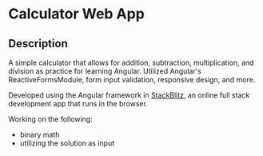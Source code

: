 # Calculator Web App
## Description
A simple calculator that allows for addition, subtraction, multiplication, and division as practice for learning Angular. Utilized Angular's ReactiveFormsModule, form input validation, responsive design, and more.

Developed using the Angular framework in [StackBlitz](https://stackblitz.com/edit/calculator-practice), an online full stack development app that runs in the browser.

Working on the following:
* binary math
* utilizing the solution as input
